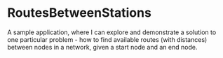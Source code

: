 RoutesBetweenStations
=====================

A sample application, where I can explore and demonstrate a solution to one particular problem - how to find available routes (with distances) between nodes in a network, given a start node and an end node.
